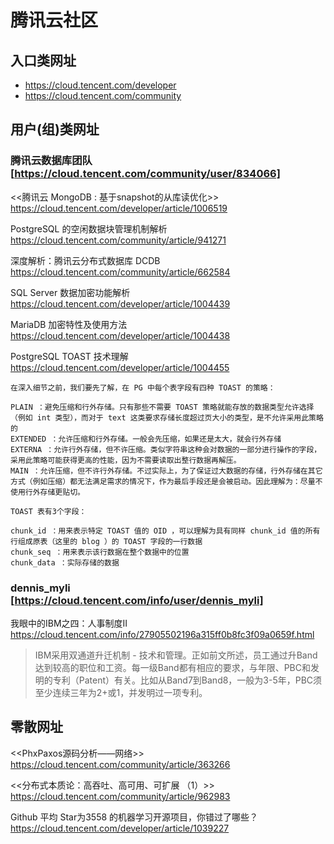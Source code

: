 
# 腾讯云社区

## 入口类网址

- https://cloud.tencent.com/developer
- https://cloud.tencent.com/community


## 用户(组)类网址

### 腾讯云数据库团队 [https://cloud.tencent.com/community/user/834066]

<<腾讯云 MongoDB : 基于snapshot的从库读优化>>
https://cloud.tencent.com/developer/article/1006519

PostgreSQL 的空闲数据块管理机制解析
https://cloud.tencent.com/community/article/941271

深度解析：腾讯云分布式数据库 DCDB
https://cloud.tencent.com/community/article/662584

SQL Server 数据加密功能解析
https://cloud.tencent.com/developer/article/1004439

MariaDB 加密特性及使用方法
https://cloud.tencent.com/developer/article/1004438

PostgreSQL TOAST 技术理解 https://cloud.tencent.com/developer/article/1004455
```
在深入细节之前，我们要先了解，在 PG 中每个表字段有四种 TOAST 的策略：

PLAIN ：避免压缩和行外存储。只有那些不需要 TOAST 策略就能存放的数据类型允许选择（例如 int 类型），而对于 text 这类要求存储长度超过页大小的类型，是不允许采用此策略的
EXTENDED ：允许压缩和行外存储。一般会先压缩，如果还是太大，就会行外存储
EXTERNA ：允许行外存储，但不许压缩。类似字符串这种会对数据的一部分进行操作的字段，采用此策略可能获得更高的性能，因为不需要读取出整行数据再解压。
MAIN ：允许压缩，但不许行外存储。不过实际上，为了保证过大数据的存储，行外存储在其它方式（例如压缩）都无法满足需求的情况下，作为最后手段还是会被启动。因此理解为：尽量不使用行外存储更贴切。
```
```
TOAST 表有3个字段：

chunk_id ：用来表示特定 TOAST 值的 OID ，可以理解为具有同样 chunk_id 值的所有行组成原表（这里的 blog ）的 TOAST 字段的一行数据
chunk_seq ：用来表示该行数据在整个数据中的位置
chunk_data ：实际存储的数据
```

### dennis_myli [https://cloud.tencent.com/info/user/dennis_myli]

我眼中的IBM之四：人事制度II https://cloud.tencent.com/info/27905502196a315ff0b8fc3f09a0659f.html
> IBM采用双通道升迁机制 - 技术和管理。正如前文所述，员工通过升Band达到较高的职位和工资。每一级Band都有相应的要求，与年限、PBC和发明的专利（Patent）有关。比如从Band7到Band8，一般为3-5年，PBC须至少连续三年为2+或1，并发明过一项专利。

## 零散网址

<<PhxPaxos源码分析——网络>>
https://cloud.tencent.com/community/article/363266

<<分布式本质论：高吞吐、高可用、可扩展 （1）>>
https://cloud.tencent.com/community/article/962983

Github 平均 Star为3558 的机器学习开源项目，你错过了哪些？ https://cloud.tencent.com/developer/article/1039227

